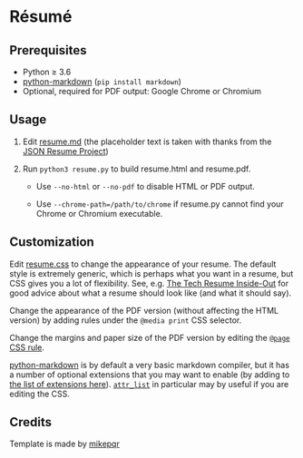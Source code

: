 # Résumé

## Prerequisites

 - Python ≥ 3.6
 - [python-markdown](https://python-markdown.github.io/) (`pip install
   markdown`)
 - Optional, required for PDF output: Google Chrome or Chromium

## Usage

 1. Edit [resume.md](resume.md) (the placeholder text is taken with thanks from
    the [JSON Resume Project](https://jsonresume.org/themes/))

 3. Run `python3 resume.py` to build resume.html and resume.pdf.

     - Use `--no-html` or `--no-pdf` to disable HTML or PDF output.

     - Use `--chrome-path=/path/to/chrome` if resume.py cannot find your Chrome
       or Chromium executable.

## Customization

Edit [resume.css](resume.css) to change the appearance of your resume. The
default style is extremely generic, which is perhaps what you want in a resume,
but CSS gives you a lot of flexibility. See, e.g. [The Tech Resume
Inside-Out](https://www.thetechinterview.com/) for good advice about what a
resume should look like (and what it should say).

Change the appearance of the PDF version (without affecting the HTML version) by
adding rules under the `@media print` CSS selector.

Change the margins and paper size of the PDF version by editing the [`@page` CSS
rule](https://developer.mozilla.org/en-US/docs/Web/CSS/%40page/size).

[python-markdown](https://python-markdown.github.io/) is by default a very basic
markdown compiler, but it has a number of optional extensions that you may want
to enable (by adding to [the list of extensions
here](https://github.com/mikepqr/resume.md/blob/5d99e02bf65ff6a2a0ccd18c1a0255c26ec59377/resume.py#L41)).
<code><a
href="https://python-markdown.github.io/extensions/attr_list/">attr_list</a></code>
in particular may by useful if you are editing the CSS.

## Credits

Template is made by [mikepqr](https://github.com/mikepqr/resume.md)